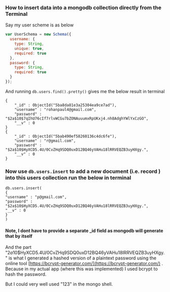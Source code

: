 ### How to insert data into a mongodb collection directly from the Terminal

Say my user scheme is as below

```js
var UserSchema = new Schema({
  username: {
    type: String,
    unique: true,
    required: true
  },
  password: {
    type: String,
    required: true
  }
});
```

And running `db.users.find().pretty()` gives me the below result in terminal

```
{
	"_id" : ObjectId("5ba8da81e3a25304ea9ce7ad"),
	"username" : "rohanpaul4@gmail.com",
	"password" : "$2a$10$7qIhU76cIf7rlvWCGu7bZONAuuumxRpUKxj4.nh8AdghYWlYxCzGO",
	"__v" : 0
}
{
	"_id" : ObjectId("5bab490ef58260136c4dc6fe"),
	"username" : "r@gmail.com",
	"password" : "$2a$10$HyXCD5.4U/0CvZHq9SDQ0uxD12BQ46yVAHu18lRRVEQZB3uyHXgy.",
	"__v" : 0
}
```

### Now use `db.users.insert` to add a new document (i.e. record ) into this users collection run the below in terminal

```
db.users.insert(
{
"username" : "p@gmail.com",
"password" : "$2a$10$HyXCD5.4U/0CvZHq9SDQ0uxD12BQ46yVAHu18lRRVEQZB3uyHXgy.",
"__v" : 0
}
)
```

#### Note, I dont have to provide a separate \_id field as mongodb will generate that by itself

And the part "$2a$10$HyXCD5.4U/0CvZHq9SDQ0uxD12BQ46yVAHu18lRRVEQZB3uyHXgy." is what I generated a hashed version of a plaintext password using the online tool [https://bcrypt-generator.com/](https://bcrypt-generator.com/) . Because in my actual app (where this was implemented) I used bcrypt to hash the password.

But I could very well used "123" in the mongo shell.
